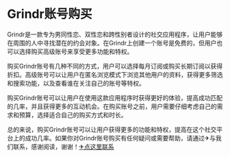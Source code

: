 # Grindr账号购买

Grindr是一款专为男同性恋、双性恋和跨性别者设计的社交应用程序，让用户能够在周围的人中寻找潜在的约会对象。在Grindr上创建一个账号是免费的，但用户也可以选择购买高级账号来享受更多功能和特权。

购买Grindr账号有几种不同的方式，用户可以选择每月订阅或购买长期订阅以获得折扣。高级账号可以让用户在匿名浏览模式下浏览其他用户的资料，获得更多筛选和搜索功能，以及查看谁在关注自己的账号等特权。

购买Grindr账号可以让用户在使用这款应用程序时获得更好的体验，提高成功匹配的几率，并且获得更多的互动机会。在购买账号之前，用户需要仔细考虑自己的需求和预算，选择适合自己的购买方式和时长。

总的来说，购买Grindr账号可以让用户获得更多的功能和特权，提高在这个社交平台上的成功几率。如果你对Grindr账号购买有任何疑问或需要帮助，请通过✈与我们联系，感谢阅读，谢谢！[✈点这里联系](https://www.k02.cc)